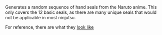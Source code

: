 Generates a random sequence of hand seals from the Naruto anime. This only covers the 12 basic seals, as there are many unique seals that
would not be applicable in most ninjutsu.

For reference, there are what they <a href="https://vignette.wikia.nocookie.net/naruto/images/a/a7/Hand.png/revision/latest">look like</a>
